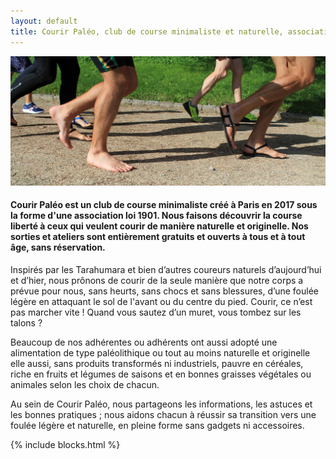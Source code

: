 ```yaml
---
layout: default
title: Courir Paléo, club de course minimaliste et naturelle, association à Paris
---
```

![Courir Paleo](/assets/images/CourirPaleo_course_Parc-Montsouris_foulees_1200px.jpg)
#### Courir Paléo est un club de course minimaliste créé à Paris en 2017 sous la forme d'une association loi 1901. Nous faisons découvrir la course liberté à ceux qui veulent courir de manière naturelle et originelle. Nos sorties et ateliers sont entièrement gratuits et ouverts à tous et à tout âge, sans réservation.

Inspirés par les Tarahumara et bien d’autres coureurs naturels d’aujourd’hui et d’hier, nous prônons de courir de la seule manière que notre corps a prévue pour nous, sans heurts, sans chocs et sans blessures, d’une foulée légère en attaquant le sol de l'avant ou du centre du pied. Courir, ce n’est pas marcher vite&nbsp;! Quand vous sautez d’un muret, vous tombez sur les talons&nbsp;?

Beaucoup de nos adhérentes ou adhérents ont aussi adopté une alimentation de type paléolithique ou tout au moins naturelle et originelle elle aussi, sans produits transformés ni industriels, pauvre en céréales, riche en fruits et légumes de saisons et en bonnes graisses végétales ou animales selon les choix de chacun.

Au sein de Courir Paléo, nous partageons les informations, les astuces et les bonnes pratiques&nbsp;; nous aidons chacun à réussir sa transition vers une foulée légère et naturelle, en pleine forme sans gadgets ni accessoires.

{% include blocks.html %}
